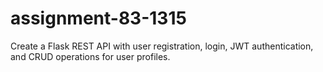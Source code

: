 # assignment-83-1315
Create a Flask REST API with user registration, login, JWT authentication, and CRUD operations for user profiles.
